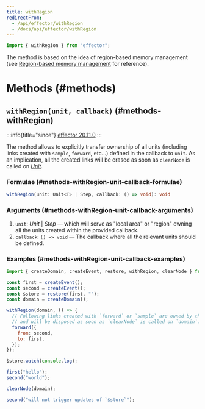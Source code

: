 ```yaml
---
title: withRegion
redirectFrom:
  - /api/effector/withRegion
  - /docs/api/effector/withRegion
---
```


```ts
import { withRegion } from "effector";
```

The method is based on the idea of region-based memory management (see [Region-based memory management](https://en.wikipedia.org/wiki/Region-based_memory_management) for reference).

# Methods (#methods)

## `withRegion(unit, callback)` (#methods-withRegion)

:::info{title="since"}
[effector 20.11.0](https://changelog.effector.dev/#effector-20-11-0)
:::

The method allows to explicitly transfer ownership of all units (including links created with `sample`, `forward`, etc...) defined in the callback to `unit`. As an implication, all the created links will be erased as soon as `clearNode` is called on [_Unit_](/en/explanation/glossary#unit).

### Formulae (#methods-withRegion-unit-callback-formulae)

```ts
withRegion(unit: Unit<T> | Step, callback: () => void): void
```

### Arguments (#methods-withRegion-unit-callback-arguments)

1. `unit`: _Unit_ | _Step_ — which will serve as "local area" or "region" owning all the units created within the provided callback.
2. `callback`: `() => void` — The callback where all the relevant units should be defined.

### Examples (#methods-withRegion-unit-callback-examples)

```js
import { createDomain, createEvent, restore, withRegion, clearNode } from "effector";

const first = createEvent();
const second = createEvent();
const $store = restore(first, "");
const domain = createDomain();

withRegion(domain, () => {
  // Following links created with `forward` or `sample` are owned by the provided unit `domain`
  // and will be disposed as soon as `clearNode` is called on `domain`.
  forward({
    from: second,
    to: first,
  });
});

$store.watch(console.log);

first("hello");
second("world");

clearNode(domain);

second("will not trigger updates of `$store`");
```
